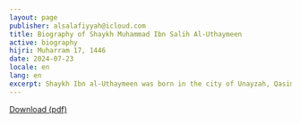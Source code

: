 ```yaml
---
layout: page
publisher: alsalafiyyah@icloud.com
title: Biography of Shaykh Muhammad Ibn Salih Al-Uthaymeen
active: biography
hijri: Muharram 17, 1446
date: 2024-07-23
locale: en
lang: en
excerpt: Shaykh Ibn al-Uthaymeen was born in the city of Unayzah, Qasim Region, Saudi Arabia, on 27th Ramadhan 1347H in a famous religious family.
---
```


[Download (pdf)](https://alsalafiyyah.github.io/pdf/The-Life-of-Imam-Muhammad-bin-Salih-Al-Uthaymin.pdf)

